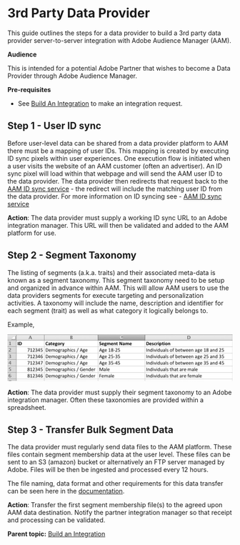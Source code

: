 # 3rd Party Data Provider

 

This guide outlines the steps for a data provider to build a 3rd party data provider server-to-server integration with Adobe Audience Manager (AAM).

 **Audience** 

This is intended for a potential Adobe Partner that wishes to become a Data Provider through Adobe Audience Manager.

 **Pre-requisites** 

- See [Build An Integration](c_Build_an_Integration.md#) to make an integration request.

## Step 1 - User ID sync

Before user-level data can be shared from a data provider platform to AAM there must be a mapping of user IDs. This mapping is created by executing ID sync pixels within user experiences. One execution flow is initiated when a user visits the website of an AAM customer (often an advertiser). An ID sync pixel will load within that webpage and will send the AAM user ID to the data provider. The data provider then redirects that request back to the [AAM ID sync service](http://microsite.omniture.com/t2/help/en_US/demdex/c_id_sync_in.html) - the redirect will include the matching user ID from the data provider. For more information on ID syncing see - [AAM ID sync service](http://microsite.omniture.com/t2/help/en_US/demdex/c_id_sync_in.html) 

**Action**: The data provider must supply a working ID sync URL to an Adobe integration manager. This URL will then be validated and added to the AAM platform for use.

## Step 2 - Segment Taxonomy

The listing of segments (a.k.a. traits) and their associated meta-data is known as a segment taxonomy. This segment taxonomy need to be setup and organized in advance within AAM. This will allow AAM users to use the data providers segments for execute targeting and personalization activities. A taxonomy will include the name, description and identifier for each segment (trait) as well as what category it logically belongs to.

Example,

 ![](graphics/aam-taxonomy.png) 

**Action**: The data provider must supply their segment taxonomy to an Adobe integration manager. Often these taxonomies are provided within a spreadsheet.

## Step 3 - Transfer Bulk Segment Data

The data provider must regularly send data files to the AAM platform. These files contain segment membership data at the user level. These files can be sent to an S3 (amazon) bucket or alternatively an FTP server managed by Adobe. Files will be then be ingested and processed every 12 hours.

The file naming, data format and other requirements for this data transfer can be seen here in the [documentation](http://microsite.omniture.com/t2/help/en_US/demdex/c_inbound_async_intro.html).

**Action**: Transfer the first segment membership file(s) to the agreed upon AAM data destination. Notify the partner integration manager so that receipt and processing can be validated.

**Parent topic:** [Build an Integration](c_Build_an_Integration.md)

